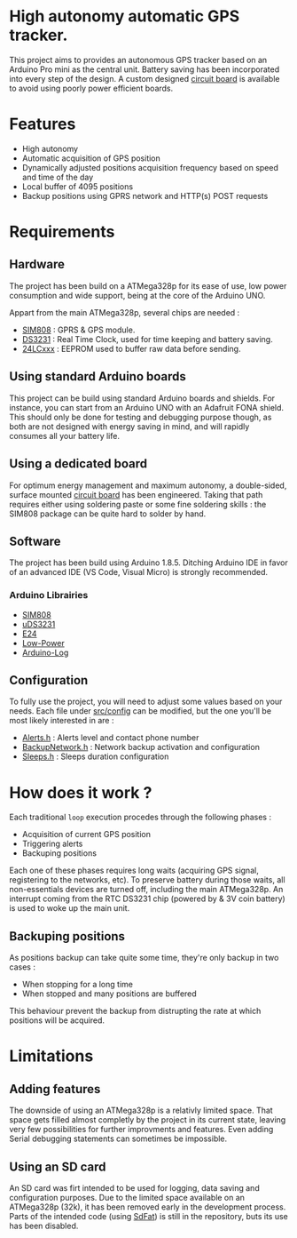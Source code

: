 # High autonomy automatic GPS tracker.
This project aims to provides an autonomous GPS tracker based on an Arduino Pro mini as the central unit. Battery saving has been incorporated into every step of the design. A custom designed [circuit board]() is available to avoid using poorly power efficient boards.

# Features
 * High autonomy
 * Automatic acquisition of GPS position
 * Dynamically adjusted positions acquisition frequency based on speed and time of the day
 * Local buffer of 4095 positions
 * Backup positions using GPRS network and HTTP(s) POST requests

# Requirements

## Hardware
The project has been build on a ATMega328p for its ease of use, low power consumption and wide support, being at the core of the Arduino UNO.

Appart from the main ATMega328p, several chips are needed :
* [SIM808](https://simcom.ee/documents/?dir=SIM808) : GPRS & GPS module.
* [DS3231](https://www.maximintegrated.com/en/products/digital/real-time-clocks/DS3231.html) : Real Time Clock, used for time keeping and battery saving.
* [24LCxxx](https://www.microchip.com/wwwproducts/en/en010828) : EEPROM used to buffer raw data before sending.

## Using standard Arduino boards
This project can be build using standard Arduino boards and shields. For instance, you can start from an Arduino UNO with an Adafruit FONA shield.
This should only be done for testing and debugging purpose though, as both are not designed with energy saving in mind, and will rapidly consumes all your battery life.

## Using a dedicated board
For optimum energy management and maximum autonomy, a double-sided, surface mounted [circuit board]() has been engineered. Taking that path requires either using soldering paste or some fine soldering skills : the SIM808 package can be quite hard to solder by hand.

## Software
The project has been build using Arduino 1.8.5. Ditching Arduino IDE in favor of an advanced IDE (VS Code, Visual Micro) is strongly recommended.

### Arduino Librairies
 * [SIM808]()
 * [uDS3231]()
 * [E24]()
 * [Low-Power](https://github.com/rocketscream/Low-Power)
 * [Arduino-Log](https://github.com/thijse/Arduino-Log/)

## Configuration
To fully use the project, you will need to adjust some values based on your needs. Each file under [src/config](src/config) can be modified, but the one you'll be most likely interested in are :
 * [Alerts.h](/src/config/Alerts.h) : Alerts level and contact phone number
 * [BackupNetwork.h](/src/config/BackupNetwork.h) : Network backup activation and configuration
 * [Sleeps.h](/src/config/Pins.h) : Sleeps duration configuration

# How does it work ?
Each traditional `loop` execution procedes through the following phases :
 * Acquisition of current GPS position
 * Triggering alerts
 * Backuping positions

Each one of these phases requires long waits (acquiring GPS signal, registering to the networks, etc). To preserve battery during those waits, all non-essentials devices are turned off, including the main ATMega328p. An interrupt coming from the RTC DS3231 chip (powered by & 3V coin battery) is used to woke up the main unit.

## Backuping positions
As positions backup can take quite some time, they're only backup in two cases :
 * When stopping for a long time
 * When stopped and many positions are buffered

This behaviour prevent the backup from distrupting the rate at which positions will be acquired.

# Limitations

## Adding features
The downside of using an ATMega328p is a relativly limited space. That space gets filled almost completly by the project in its current state, leaving very few possibilities for further improvments and features. Even adding Serial debugging statements can sometimes be impossible.

## Using an SD card
An SD card was firt intended to be used for logging, data saving and configuration purposes. Due to the limited space available on an ATMega328p (32k), it has been removed early in the development process. Parts of the intended code (using [SdFat](https://github.com/greiman/SdFat)) is still in the repository, buts its use has been disabled.
